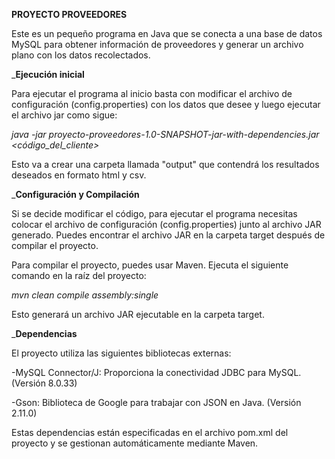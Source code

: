 **PROYECTO PROVEEDORES**

Este es un pequeño programa en Java que se conecta a una base de datos MySQL para obtener información de proveedores y generar un archivo plano con los datos recolectados.

_**Ejecución inicial**

Para ejecutar el programa al inicio basta con modificar el archivo de configuración (config.properties) con los datos que desee y luego ejecutar el archivo jar como sigue:

*java -jar proyecto-proveedores-1.0-SNAPSHOT-jar-with-dependencies.jar <código_del_cliente>*

Esto va a crear una carpeta llamada "output" que contendrá los resultados deseados en formato html y csv.

_**Configuración y Compilación**

Si se decide modificar el código, para ejecutar el programa necesitas colocar el archivo de configuración (config.properties) junto al archivo JAR generado. Puedes encontrar el archivo JAR en la carpeta target después de compilar el proyecto.

Para compilar el proyecto, puedes usar Maven. Ejecuta el siguiente comando en la raíz del proyecto:

*mvn clean compile assembly:single*

Esto generará un archivo JAR ejecutable en la carpeta target.

_**Dependencias**

El proyecto utiliza las siguientes bibliotecas externas:

-MySQL Connector/J: Proporciona la conectividad JDBC para MySQL. (Versión 8.0.33)

-Gson: Biblioteca de Google para trabajar con JSON en Java. (Versión 2.11.0)

Estas dependencias están especificadas en el archivo pom.xml del proyecto y se gestionan automáticamente mediante Maven.
